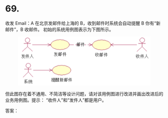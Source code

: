 # 69.

收发 Email：A 在北京发邮件给上海的 B，收到邮件时系统会自动提醒 B 你有“新邮件”，B 收邮件。 初始的系统用例图表示为下图所示。

<figure><img src="../.gitbook/assets/image (77).png" alt=""><figcaption></figcaption></figure>

但此图存在着不通用、不简洁等设计问题，请对该用例图进行改进并画出改进后的业务用例图。提示： “收件人”和“发件人”都是用户。



答案：

